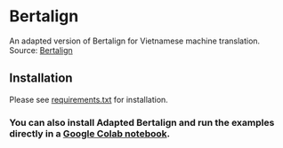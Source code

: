 # Bertalign

An adapted version of Bertalign for Vietnamese machine translation.
Source: [Bertalign](https://github.com/bfsujason/bertalign.git)

## Installation

Please see [requirements.txt](./requirements.txt) for installation. 

### You can also install Adapted Bertalign and run the examples directly in a [Google Colab notebook](https://drive.google.com/file/d/1HoIHWeWws7x_fvPpQDzqWDHyR0kUcfYr/view?usp=sharing).